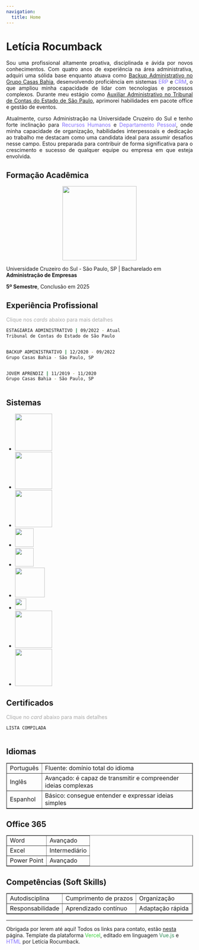 ```yaml
---
navigation:
  title: Home
---
```


# Letícia Rocumback

<p style="text-align: justify;">Sou uma profissional altamente proativa, disciplinada e ávida por novos conhecimentos. Com quatro anos de experiência na área administrativa, adquiri uma sólida base enquanto atuava como <u>Backup Administrativo no Grupo Casas Bahia</u>, desenvolvendo proficiência em sistemas <span style="color: #836FFF;">ERP</span> e <span style="color: #836FFF;">CRM</span>, o que ampliou minha capacidade de lidar com tecnologias e processos complexos. Durante meu estágio como <u>Auxiliar Administrativo no Tribunal de Contas do Estado de São Paulo</u>, aprimorei habilidades em pacote office e gestão de eventos.</p> 

<p style="text-align: justify;">Atualmente, curso Administração na Universidade Cruzeiro do Sul e tenho forte inclinação para <span style="color: #836FFF;">Recursos Humanos</span> e <span style="color: #836FFF;">Departamento Pessoal</span>, onde minha capacidade de organização, habilidades interpessoais e dedicação ao trabalho me destacam como uma candidata ideal para assumir desafios nesse campo. Estou preparada para contribuir de forma significativa para o crescimento e sucesso de qualquer equipe ou empresa em que esteja envolvida.</p>


## Formação Acadêmica

<center>
	<img src="https://www.educabras.com/media/faculdades/image/UNICSUL.png" width="200">
</center>

Universidade Cruzeiro do Sul - São Paulo, SP | Bacharelado em <strong>Administração de Empresas</strong>

<strong>5º Semestre</strong>, Conclusão em 2025


## Experiência Profissional
<span style="color: #A9A9A9;">Clique nos <em>cards</em> abaixo para mais detalhes</span>

<details style="display:block; cursor: pointer;">
  <summary style="list-style-type: none;">
	  
```bash
ESTAGIÁRIA ADMINISTRATIVO | 09/2022 - Atual
Tribunal de Contas do Estado de São Paulo 
```
  </summary>

  <center>
    <img src="https://www.tce.sp.gov.br/sites/default/files/inline-images/Logotipo-TCESP-Oficial.png" width="100">
  </center>

  <p>Contribuir ativamente nas diversas atividades relacionadas à organização dos eventos e cursos promovidos pela Escola Paulista de Contas Públicas. Isso engloba a ampla participação na:</p>

  <ul>
    <li>Confecção de certificados <a href="https://www.stokimg.com/ib/ZWZvsywC52">(layout confeccionado por mim)</a></li>
    <li>Memorandos via <em>SEI</em></li>
    <li>Elaboração de  <a href="https://www.stokimg.com/ib/EGI6qd9fvJ">programações</a> de cursos e eventos</li>
    <li>Suporte aos palestrantes</li>
    <li>Formulação e envio de solicitações por e-mail</li>
    <li>Criação de planilhas para controle de fluxo de trabalho</li>
  </ul>
</details>

<details style="display:block; cursor: pointer;">
  <summary style="list-style-type: none;">
	  
```bash
BACKUP ADMINISTRATIVO | 12/2020 - 09/2022
Grupo Casas Bahia - São Paulo, SP
``` 
  </summary>

  <center>
    <img src="https://logodownload.org/wp-content/uploads/2014/05/casas-bahia-logo-5-1.png" width="100">
  </center>

  <p>Assistência nas atividades administrativas diárias, abrangendo tanto questões relacionadas aos clientes quanto aos colaboradores. Isso inclui:</p>

  <ul>
    <li>Lançamento de dados em sistemas cadastrais</li>
    <li>Abertura de chamados via <em>ServiceNow</em></li>
    <li>Registro de atestados médicos via <em>SOC</em></li>
    <li>Auxílio nas atividades de recrutamento e seleção</li>
    <li>Solicitação de férias e adesão ou retirada de benefícios para colaboradores</li>
    <li>Condução dos processos de admissão e homologação, garantindo que a documentação do <em>check-list</em> esteja em ordem</li>
    <li>Verificação da folha de ponto via <em>ADP Expert</em> e <em>AHGORA</em></li>
    <li>Triagem de currículos</li>
    <li>Manutenção da gestão de escala</li>	  
  </ul>
</details>


<details style="display:block; cursor: pointer;">
  <summary style="list-style-type: none;">
	  
```bash
JOVEM APRENDIZ | 11/2019 - 11/2020
Grupo Casas Bahia - São Paulo, SP
``` 
  </summary>

  <center>
    <img src="https://logodownload.org/wp-content/uploads/2014/05/casas-bahia-logo-5-1.png" width="100">
  </center>

  <p>Atuando como jovem aprendiz adquiri habilidades, como:</p>

  <ul>
    <li>Atendimento ao cliente</li>
    <li>Verificação de cadastros</li>
    <li>Emissão de faturas</li>
    <li>Organização de documentos</li>
  </ul>
</details>


## Sistemas

- <img src="https://www.kreitiv.de/wp-content/uploads/2016/11/Microsoft-Office-365.png" width="100">

- <img src="https://logos-download.com/wp-content/uploads/2020/07/ServiceNow_Logo.png" width="100">
  
- <img src="https://contents.ahgora.com/hs-fs/hubfs/Logo_Ahgora-02.png?width=300&height=78&name=Logo_Ahgora-02.png" width="100">
  
- <img src="https://logo-logos.com/2016/11/ADP_logo.png" width="50">
  
- <img src="https://labormed-sso.com.br/wp-content/uploads/2022/02/3.png" width="50">

- <img src="https://www.lucushost.com/blog/wp-content/uploads/2020/06/Moodle-Logo.png" width="80">
  
- <img src="https://www.tce.pe.gov.br/sei/img/layout/logo-sei-m.png" width="30">

- <img src="https://logos-world.net/wp-content/uploads/2021/04/Microsoft-Teams-Emblem.png" width="100">

- <img src="https://lh3.googleusercontent.com/UfFErXViwFHV6IhhfDFDXhE1T9i7te8l_tVWn-jXHrthFjPCjCTAdPvewgn1xqbk1XwGQaWfBDIZ-j3YSWzuwaeJIoRUiKFZjO9IeDGCWmyHAyRtXA" width="100">


## Certificados
<span style="color: #A9A9A9;">Clique no <em>card</em> abaixo para mais detalhes</span>

<details style="display:block; cursor: pointer;">
  <summary style="list-style-type: none;">
	  
```bash
LISTA COMPILADA
``` 
  </summary>
	
<strong>Office:</strong>
<img src="https://live.staticflickr.com/65535/53741672523_d488b7c3d7_h.jpg"/>
<img src="https://live.staticflickr.com/65535/53741485126_4120d11fdc_h.jpg"/>

<strong>RH:</strong>
<img src="https://live.staticflickr.com/65535/53741672578_4e00db871a_b.jpg"/>

<strong>CIEE:</strong>	
<img src="https://live.staticflickr.com/65535/53741485156_5f80c6970c_b.jpg"/>	
<img src="https://live.staticflickr.com/65535/53741672608_bfcf198090_b.jpg"/>

<strong>Inglês:</strong>
<img src="https://live.staticflickr.com/65535/53741811859_4753c58ef5_b.jpg"/>

<strong>Premiações:</strong>
<img src="https://live.staticflickr.com/65535/53741899470_26c9360c6b_b.jpg"/>

</details>

  
## Idiomas

<table border="1">
	<tr>
		<td>Português</td>
		<td>Fluente: domínio total do idioma</td>
	</tr>
	<tr>
		<td>Inglês</td>
		<td>Avançado: é capaz de transmitir e compreender ideias complexas</td>
	</tr>
  <tr>
		<td>Espanhol</td>
		<td>Básico: consegue entender e expressar ideias simples</td>
	</tr>
</table>


## Office 365

<table border="1">
	<tr>
		<td>Word</td>
		<td>Avançado</td>
	</tr>
	<tr>
		<td>Excel</td>
		<td>Intermediário</td>
	</tr>
  <tr>
		<td>Power Point</td>
		<td>Avançado</td>
	</tr>
</table>


## Competências (Soft Skills)

<table border="1">
	<tr>
		<td>Autodisciplina</td>
		<td>Cumprimento de prazos</td>
		<td>Organização</td>
	</tr>
	<tr>
		<td>Responsabilidade</td>
		<td>Aprendizado contínuo</td>
		<td>Adaptação rápida</td>
	</tr>

</table>

---

Obrigada por lerem até aqui! Todos os links para contato, estão [nesta](/contact) página.
Template da plataforma <span style="color: #32CD32;">Vercel</span>, editado em linguagem <span style="color: #2E8B57;">Vue.js</span> e <span style="color: #836FFF;">HTML</span> por Letícia Rocumback.
